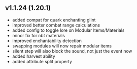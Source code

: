 ## v1.1.24 (1.20.1)
- added compat for quark enchanting glint
- improved better combat range calculations
- added config to toggle lore on Modular Items/Materials
- minor fix for nbt materials
- improved enchantability detection
- swapping modules will now repair modular items
- silent step will also block the sound, not just the event now
- added harvest ability
- added attribute split property
